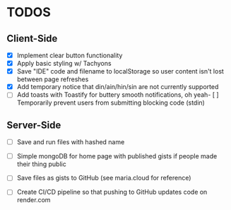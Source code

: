 # TODOS

## Client-Side
- [x] Implement clear button functionality
- [x] Apply basic styling w/ Tachyons
- [x] Save "IDE" code and filename to localStorage so user content isn't lost between page refreshes
- [x] Add temporary notice that din/ain/hin/sin are not currently supported
- [ ] Add toasts with Toastify for buttery smooth notifications, oh yeah- [ ] Temporarily prevent users from submitting blocking code (stdin)

## Server-Side
- [ ] Save and run files with hashed name
- [ ] Simple mongoDB for home page with published gists if people made their thing public
- [ ] Save files as gists to GitHub (see maria.cloud for reference)
- [ ] Create CI/CD pipeline so that pushing to GitHub updates code on render.com


